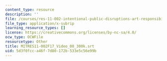 ```yaml
---
content_type: resource
description: ''
file: /courses/res-11-002-intentional-public-disruptions-art-responsibility-and-pedagogy-fall-2017/5d3f0fcca46f7d80172b533e5c56e99b_MITRES11-002F17_Video_08_300k.srt
file_type: application/x-subrip
learning_resource_types: []
license: https://creativecommons.org/licenses/by-nc-sa/4.0/
ocw_type: OCWFile
resourcetype: Other
title: MITRES11-002F17_Video_08_300k.srt
uid: 5d3f0fcc-a46f-7d80-172b-533e5c56e99b
---
```

